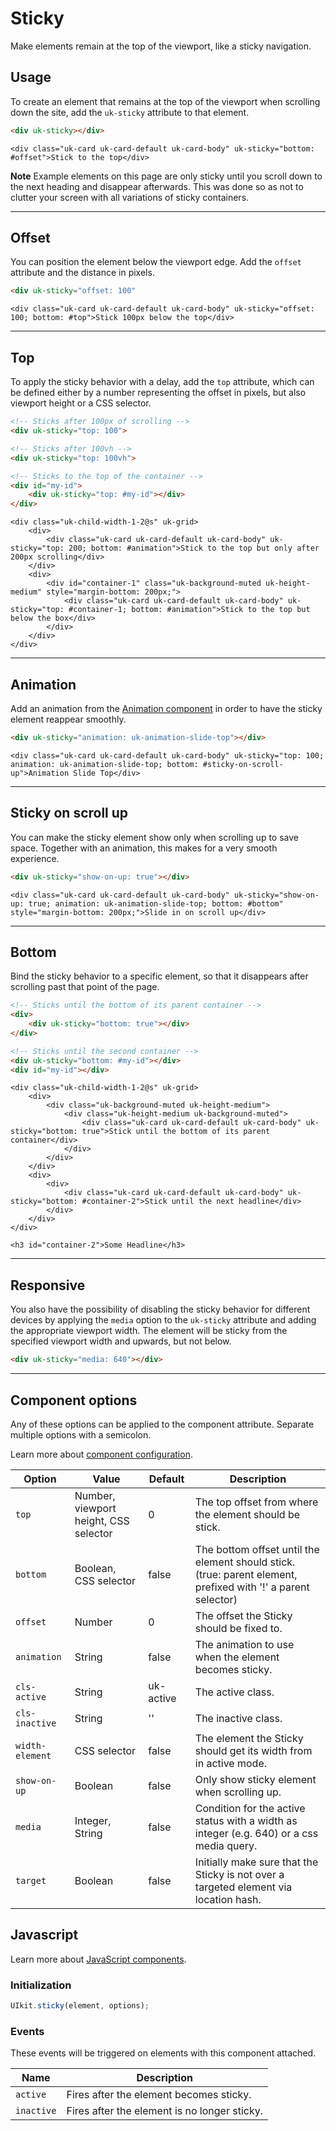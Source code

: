 # Sticky

<p class="uk-text-lead">Make elements remain at the top of the viewport, like a sticky navigation.</p>

## Usage

To create an element that remains at the top of the viewport when scrolling down the site, add the `uk-sticky` attribute to that element.

```html
<div uk-sticky></div>
```

```example
<div class="uk-card uk-card-default uk-card-body" uk-sticky="bottom: #offset">Stick to the top</div>
```

**Note** Example elements on this page are only sticky until you scroll down to the next heading and disappear afterwards. This was done so as not to clutter your screen with all variations of sticky containers.

***

## Offset

You can position the element below the viewport edge. Add the `offset` attribute and the distance in pixels.

```html
<div uk-sticky="offset: 100"
```

```example
<div class="uk-card uk-card-default uk-card-body" uk-sticky="offset: 100; bottom: #top">Stick 100px below the top</div>
```

***

## Top

To apply the sticky behavior with a delay, add the `top` attribute, which can be defined either by a number representing the offset in pixels, but also viewport height or a CSS selector.

```html
<!-- Sticks after 100px of scrolling -->
<div uk-sticky="top: 100">

<!-- Sticks after 100vh -->
<div uk-sticky="top: 100vh">

<!-- Sticks to the top of the container -->
<div id="my-id">
    <div uk-sticky="top: #my-id"></div>
</div>
```

```example
<div class="uk-child-width-1-2@s" uk-grid>
    <div>
        <div class="uk-card uk-card-default uk-card-body" uk-sticky="top: 200; bottom: #animation">Stick to the top but only after 200px scrolling</div>
    </div>
    <div>
        <div id="container-1" class="uk-background-muted uk-height-medium" style="margin-bottom: 200px;">
            <div class="uk-card uk-card-default uk-card-body" uk-sticky="top: #container-1; bottom: #animation">Stick to the top but below the box</div>
        </div>
    </div>
</div>
```

***

## Animation

Add an animation from the [Animation component](animation.md) in order to have the sticky element reappear smoothly.

```html
<div uk-sticky="animation: uk-animation-slide-top"></div>
```

```example
<div class="uk-card uk-card-default uk-card-body" uk-sticky="top: 100; animation: uk-animation-slide-top; bottom: #sticky-on-scroll-up">Animation Slide Top</div>
```

***

## Sticky on scroll up

You can make the sticky element show only when scrolling up to save space. Together with an animation, this makes for a very smooth experience.

```html
<div uk-sticky="show-on-up: true"></div>
```

```example
<div class="uk-card uk-card-default uk-card-body" uk-sticky="show-on-up: true; animation: uk-animation-slide-top; bottom: #bottom" style="margin-bottom: 200px;">Slide in on scroll up</div>
```

***

## Bottom

Bind the sticky behavior to a specific element, so that it disappears after scrolling past that point of the page.

```html
<!-- Sticks until the bottom of its parent container -->
<div>
    <div uk-sticky="bottom: true"></div>
</div>

<!-- Sticks until the second container -->
<div uk-sticky="bottom: #my-id"></div>
<div id="my-id"></div>
```

```example
<div class="uk-child-width-1-2@s" uk-grid>
    <div>
        <div class="uk-background-muted uk-height-medium">
            <div class="uk-height-medium uk-background-muted">
                <div class="uk-card uk-card-default uk-card-body" uk-sticky="bottom: true">Stick until the bottom of its parent container</div>
            </div>
        </div>
    </div>
    <div>
        <div>
            <div class="uk-card uk-card-default uk-card-body" uk-sticky="bottom: #container-2">Stick until the next headline</div>
        </div>
    </div>
</div>

<h3 id="container-2">Some Headline</h3>

```

***

## Responsive

You also have the possibility of disabling the sticky behavior for different devices by applying the `media` option to the `uk-sticky` attribute and adding the appropriate viewport width. The element will be sticky from the specified viewport width and upwards, but not below.

```html
<div uk-sticky="media: 640"></div>
```

***

## Component options

Any of these options can be applied to the component attribute. Separate multiple options with a semicolon.

Learn more about [component configuration](javascript.md#component-configuration).

| Option          | Value                                 | Default   | Description                                                                                                   |
|-----------------|---------------------------------------|-----------|---------------------------------------------------------------------------------------------------------------|
| `top`           | Number, viewport height, CSS selector | 0         | The top offset from where the element should be stick.                                                        |
| `bottom `       | Boolean, CSS selector                 | false     | The bottom offset until the element should stick. (true: parent element, prefixed with '!' a parent selector) |
| `offset `       | Number                                | 0         | The offset the Sticky should be fixed to.                                                                     |
| `animation `    | String                                | false     | The animation to use when the element becomes sticky.                                                         |
| `cls-active`    | String                                | uk-active | The active class.                                                                                             |
| `cls-inactive`  | String                                | ''        | The inactive class.                                                                                           |
| `width-element` | CSS selector                          | false     | The element the Sticky should get its width from in active mode.                                              |
| `show-on-up`    | Boolean                               | false     | Only show sticky element when scrolling up.                                                                   |
| `media `        | Integer, String                       | false     | Condition for the active status with a width as integer (e.g. 640) or a css media query.                      |
| `target `       | Boolean                               | false     | Initially make sure that the Sticky is not over a targeted element via location hash.                         |

## Javascript

Learn more about [JavaScript components](javascript.md#programmatic-use).

### Initialization

```js
UIkit.sticky(element, options);
```

### Events

These events will be triggered on elements with this component attached.

| Name | Description |
| --- | --- |
| `active` | Fires after the element becomes sticky. |
| `inactive` | Fires after the element is no longer sticky. |
